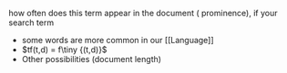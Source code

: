 how often does this term appear in the document ( prominence), if your search term 
- some words are more common in our [[Language]]
- $tf(t,d) = f\tiny {(t,d)}$
- Other possibilities (document length)